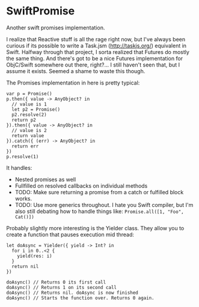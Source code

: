 # SwiftPromise
Another swift promises implementation.

I realize that Reactive stuff is all the rage right now, but I've always been curious if its possible to write a Task.jsm (http://taskjs.org/) equivalent in Swift. Halfway through that project, I sorta realized that Futures do mostly the same thing. And there's got to be a nice Futures implementation for ObjC/Swift somewhere out there, right?... I still haven't seen that, but I assume it exists. Seemed a shame to waste this though.

The Promises implementation in here is pretty typical:
```
var p = Promise()
p.then({ value -> AnyObject? in
  // value is 1
  let p2 = Promise()
  p2.resolve(2)
  return p2
}).then({ value -> AnyObject? in
  // value is 2
  return value
}).catch({ (err) -> AnyObject? in
  return err
})
p.resolve(1)
```
It handles:
* Nested promises as well
* Fullfilled on resolved callbacks on individual methods
* TODO: Make sure returning a promise from a catch or fulfilled block works.
* TODO: Use more generics throughout. I hate you Swift compiler, but I'm also still debating how to handle things like: ```Promise.all([1, "Foo", Cat()])```

Probably slightly more interesting is the Yielder class. They allow you to create a function that pauses execution mid thread:
```
let doAsync = Yielder({ yield -> Int? in
  for i in 0..<2 {
    yield(res: i)
  }
  return nil
})

doAsync() // Returns 0 its first call
doAsync() // Returns 1 on its second call
doAsync() // Returns nil. doAsync is now finished
doAsync() // Starts the function over. Returns 0 again.
```
